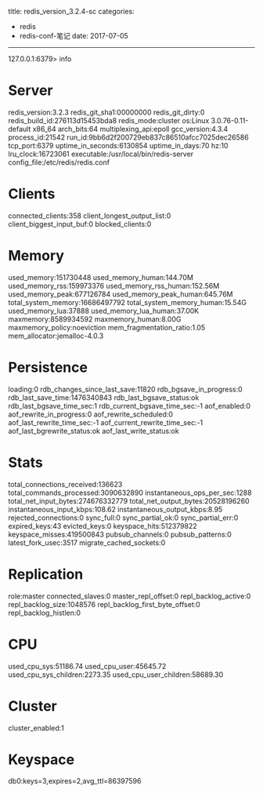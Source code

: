 title: redis_version_3.2.4-sc
categories: 
- redis
- redis-conf-笔记
date: 2017-07-05
---
127.0.0.1:6379> info
# Server
redis_version:3.2.3
redis_git_sha1:00000000
redis_git_dirty:0
redis_build_id:276113d15453bda8
redis_mode:cluster
os:Linux 3.0.76-0.11-default x86_64
arch_bits:64
multiplexing_api:epoll
gcc_version:4.3.4
process_id:21542
run_id:9bb6d2f200729eb837c86510afcc7025dec26586
tcp_port:6379
uptime_in_seconds:6130854
uptime_in_days:70
hz:10
lru_clock:16723061
executable:/usr/local/bin/redis-server
config_file:/etc/redis/redis.conf

# Clients
connected_clients:358
client_longest_output_list:0
client_biggest_input_buf:0
blocked_clients:0

# Memory
used_memory:151730448
used_memory_human:144.70M
used_memory_rss:159973376
used_memory_rss_human:152.56M
used_memory_peak:677126784
used_memory_peak_human:645.76M
total_system_memory:16686497792
total_system_memory_human:15.54G
used_memory_lua:37888
used_memory_lua_human:37.00K
maxmemory:8589934592
maxmemory_human:8.00G
maxmemory_policy:noeviction
mem_fragmentation_ratio:1.05
mem_allocator:jemalloc-4.0.3

# Persistence
loading:0
rdb_changes_since_last_save:11820
rdb_bgsave_in_progress:0
rdb_last_save_time:1476340843
rdb_last_bgsave_status:ok
rdb_last_bgsave_time_sec:1
rdb_current_bgsave_time_sec:-1
aof_enabled:0
aof_rewrite_in_progress:0
aof_rewrite_scheduled:0
aof_last_rewrite_time_sec:-1
aof_current_rewrite_time_sec:-1
aof_last_bgrewrite_status:ok
aof_last_write_status:ok

# Stats
total_connections_received:136623
total_commands_processed:3090632890
instantaneous_ops_per_sec:1288
total_net_input_bytes:274676332779
total_net_output_bytes:20528196260
instantaneous_input_kbps:108.62
instantaneous_output_kbps:8.95
rejected_connections:0
sync_full:0
sync_partial_ok:0
sync_partial_err:0
expired_keys:43
evicted_keys:0
keyspace_hits:512379822
keyspace_misses:419500843
pubsub_channels:0
pubsub_patterns:0
latest_fork_usec:3517
migrate_cached_sockets:0

# Replication
role:master
connected_slaves:0
master_repl_offset:0
repl_backlog_active:0
repl_backlog_size:1048576
repl_backlog_first_byte_offset:0
repl_backlog_histlen:0

# CPU
used_cpu_sys:51186.74
used_cpu_user:45645.72
used_cpu_sys_children:2273.35
used_cpu_user_children:58689.30

# Cluster
cluster_enabled:1

# Keyspace
db0:keys=3,expires=2,avg_ttl=86397596
